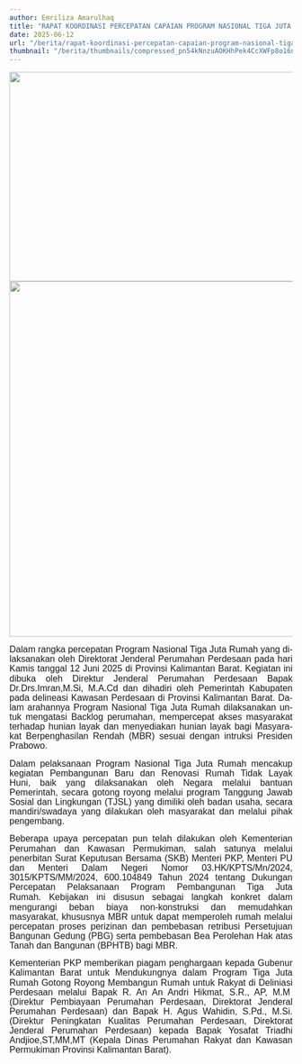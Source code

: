 ```yaml
---
author: Emriliza Amarulhaq
title: "RAPAT KOORDINASI PERCEPATAN CAPAIAN PROGRAM NASIONAL TIGA JUTA RUMAH"
date: 2025-06-12
url: "/berita/rapat-koordinasi-percepatan-capaian-program-nasional-tiga-juta-rumah"
thumbnail: "/berita/thumbnails/compressed_pn54kNnzuAOKHhPek4CcXWFp8o16nGViBHIY1auh.jpg"
---
```

<p><img src="/images/9BCc10YvmwC2WHgo4EqM.jpg" alt="" width="602" height="372"> <img src="/images/VZAjG0TU9dubMkMYGzQC.jpg" alt="" width="602" height="631"></p><p class="MsoNormal" style="text-align:justify;"><span style="font-family:'Arial',sans-serif;font-size:12.0pt;"><span style="line-height:107%;mso-ansi-language:IT;" lang="IT">Dalam rangka percepatan Program Nasional Tiga Juta Rumah yang dilaksanakan oleh Direktorat Jenderal Perumahan Perdesaan pada hari Kamis tanggal 12 Juni 2025 di Provinsi Kalimantan Barat. Kegiatan ini dibuka oleh Direktur Jenderal Perumahan Perdesaan Bapak Dr.Drs.Imran,M.Si, M.A.Cd dan dihadiri oleh Pemerintah Kabupaten pada delineasi Kawasan Perdesaan di Provinsi Kalimantan Barat. Dalam arahannya Program Nasional Tiga Juta Rumah dilaksanakan untuk mengatasi Backlog perumahan, mempercepat akses masyarakat terhadap hunian layak dan menyediakan hunian layak bagi Masyarakat Berpenghasilan Rendah (MBR) sesuai dengan intruksi Presiden Prabowo.<o:p></o:p></span></span></p><p class="MsoNormal" style="text-align:justify;"><span style="font-family:'Arial',sans-serif;font-size:12.0pt;"><span style="line-height:107%;mso-ansi-language:IT;" lang="IT">Dalam pelaksanaan Program Nasional Tiga Juta Rumah mencakup kegiatan Pembangunan Baru dan Renovasi Rumah Tidak Layak Huni,&nbsp;</span><span style="line-height:107%;" lang="IN">baik yang dilaksanakan oleh Negara melalui bantuan Pemerintah, secara gotong royong melalui program Tanggung Jawab Sosial dan Lingkungan (TJSL) yang dimiliki oleh badan usaha, secara mandiri/swadaya yang dilakukan oleh masyarakat dan melalui pihak pengembang.<o:p></o:p></span></span></p><p class="MsoNormal" style="text-align:justify;"><span style="font-family:'Arial',sans-serif;font-size:12.0pt;"><span style="line-height:107%;" lang="IN">Beberapa upaya percepatan pun telah dilakukan oleh Kementerian Perumahan dan Kawasan Permukiman, salah satunya melalui penerbitan Surat Keputusan Bersama (SKB) Menteri PKP, Menteri PU dan Menteri Dalam Negeri Nomor 03.HK/KPTS/Mn/2024, 3015/KPTS/MM/2024, 600.104849 Tahun 2024 tentang Dukungan Percepatan Pelaksanaan Program Pembangunan Tiga Juta Rumah.</span></span><span style="color:black;font-family:'Tahoma',sans-serif;font-size:13.0pt;"><span style="line-height:107%;mso-font-kerning:0pt;" lang="IN">&nbsp;</span></span><span style="font-family:'Arial',sans-serif;font-size:12.0pt;"><span style="line-height:107%;" lang="IN">Kebijakan ini disusun sebagai langkah konkret dalam mengurangi beban biaya non-konstruksi dan memudahkan masyarakat, khususnya MBR untuk dapat memperoleh rumah melalui percepatan proses perizinan dan pembebasan retribusi Persetujuan Bangunan Gedung (PBG) serta pembebasan Bea Perolehan Hak atas Tanah dan Bangunan (BPHTB) bagi MBR.<o:p></o:p></span></span></p><p class="MsoNormal" style="text-align:justify;"><span style="font-family:'Arial',sans-serif;font-size:12.0pt;"><span style="line-height:107%;" lang="IN">Kementerian PKP memberikan piagam penghargaan kepada Gubenur Kalimantan Barat untuk Mendukungnya dalam Program Tiga Juta Rumah Gotong Royong Membangun Rumah untuk Rakyat di Deliniasi Perdesaan melalui Bapak R. An An Andri Hikmat, S.R., AP, M.M&nbsp; (Direktur Pembiayaan Perumahan Perdesaan, Direktorat Jenderal Perumahan Perdesaan) dan Bapak H. Agus Wahidin, S.Pd., M.Si. (Direktur Peningkatan Kualitas Perumahan Perdesaan, Direktorat Jenderal Perumahan Perdesaan) kepada Bapak Yosafat Triadhi Andjioe,ST,MM,MT (Kepala Dinas Perumahan Rakyat dan Kawasan Permukiman Provinsi Kalimantan Barat).<o:p></o:p></span></span></p>